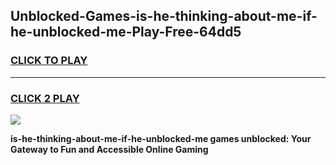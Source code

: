 
## Unblocked-Games-is-he-thinking-about-me-if-he-unblocked-me-Play-Free-64dd5
<h3>
<a href="https://premium76.site?title=is-he-thinking-about-me-if-he-unblocked-me&ref=20M">CLICK TO PLAY</a></h3>
<hr>

<h3>
<a href="https://premium76.site?title=is-he-thinking-about-me-if-he-unblocked-me&ref=20M">CLICK 2 PLAY</a>
  
</h3>

<a href="https://premium76.site?title=is-he-thinking-about-me-if-he-unblocked-me&ref=19M"><img src="https://clearcache.store/games.png"></a>


**is-he-thinking-about-me-if-he-unblocked-me games unblocked: Your Gateway to Fun and Accessible Online Gaming**
